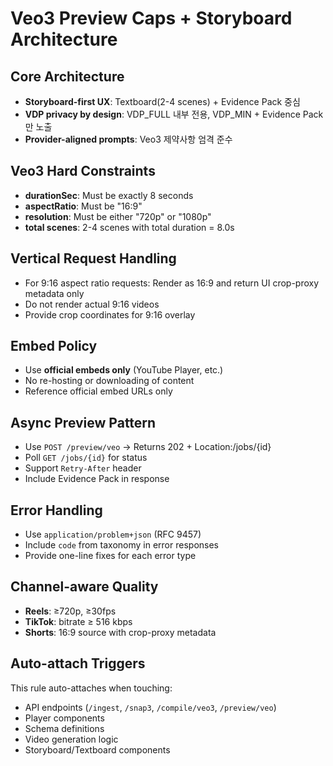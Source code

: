 # Veo3 Preview Caps + Storyboard Architecture

## Core Architecture
- **Storyboard-first UX**: Textboard(2-4 scenes) + Evidence Pack 중심
- **VDP privacy by design**: VDP_FULL 내부 전용, VDP_MIN + Evidence Pack만 노출
- **Provider-aligned prompts**: Veo3 제약사항 엄격 준수

## Veo3 Hard Constraints
- **durationSec**: Must be exactly 8 seconds
- **aspectRatio**: Must be "16:9" 
- **resolution**: Must be either "720p" or "1080p"
- **total scenes**: 2-4 scenes with total duration = 8.0s

## Vertical Request Handling
- For 9:16 aspect ratio requests: Render as 16:9 and return UI crop-proxy metadata only
- Do not render actual 9:16 videos
- Provide crop coordinates for 9:16 overlay

## Embed Policy
- Use **official embeds only** (YouTube Player, etc.)
- No re-hosting or downloading of content
- Reference official embed URLs only

## Async Preview Pattern
- Use `POST /preview/veo` → Returns 202 + Location:/jobs/{id}
- Poll `GET /jobs/{id}` for status
- Support `Retry-After` header
- Include Evidence Pack in response

## Error Handling
- Use `application/problem+json` (RFC 9457)
- Include `code` from taxonomy in error responses
- Provide one-line fixes for each error type

## Channel-aware Quality
- **Reels**: ≥720p, ≥30fps
- **TikTok**: bitrate ≥ 516 kbps
- **Shorts**: 16:9 source with crop-proxy metadata

## Auto-attach Triggers
This rule auto-attaches when touching:
- API endpoints (`/ingest`, `/snap3`, `/compile/veo3`, `/preview/veo`)
- Player components  
- Schema definitions
- Video generation logic
- Storyboard/Textboard components
